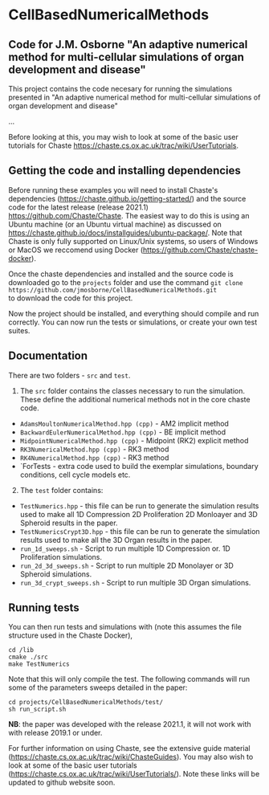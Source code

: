# CellBasedNumericalMethods

## Code for J.M. Osborne  "An adaptive numerical method for multi-cellular simulations of organ development and disease" 

This project contains the code necesary for running the simulations presented in "An adaptive numerical method for multi-cellular simulations of organ development and disease"

...

Before looking at this, you may wish to look at some of the basic user tutorials for Chaste https://chaste.cs.ox.ac.uk/trac/wiki/UserTutorials.

## Getting the code and installing dependencies 

Before running these examples you will need to install Chaste's dependencies (https://chaste.github.io/getting-started/) and the source code for the latest release (release 2021.1) https://github.com/Chaste/Chaste.
The easiest way to do this is using an Ubuntu machine (or an Ubuntu virtual machine) as discussed on https://chaste.github.io/docs/installguides/ubuntu-package/. 
Note that Chaste is only fully supported on Linux/Unix systems, so users of Windows or MacOS we reccomend using Docker (https://github.com/Chaste/chaste-docker).

Once the chaste dependencies and installed and the source code is downloaded go to the `projects` folder and use the command 
`git clone https://github.com/jmosborne/CellBasedNumericalMethods.git`  
to download the code for this project.

Now the project should be installed, and everything should compile and run correctly. 
You can now run the tests or simulations, or create your own test suites.

## Documentation
There are two folders - `src` and `test`.
 1. The `src` folder contains the classes necessary to run the simulation. These define the additional numerical methods not in the core chaste code.
  * `AdamsMoultonNumericalMethod.hpp (cpp)` - AM2 implicit method
  * `BackwardEulerNumericalMethod.hpp (cpp)` - BE implicit method
  * `MidpointNumericalMethod.hpp (cpp)` - Midpoint (RK2) explicit method
  * `RK3NumericalMethod.hpp (cpp)` - RK3 method
  * `RK4NumericalMethod.hpp (cpp)` - RK3 method
  * `ForTests - extra code used to build the exemplar simulations, boundary conditions, cell cycle models etc.
 
 2. The `test` folder contains:
  * `TestNumerics.hpp` - this file can be run to generate the simulation results used to make all 1D Compression 2D Proliferation 2D Monloayer and 3D Spheroid results  in the paper.
  * `TestNumericsCrypt3D.hpp` - this file can be run to generate the simulation results used to make all the 3D Organ results  in the paper.
  * `run_1d_sweeps.sh` - Script to run multiple 1D Compression or. 1D Proliferation simulations.
  * `run_2d_3d_sweeps.sh` - Script to run multiple 2D Monolayer or 3D Spheroid simulations.
  * `run_3d_crypt_sweeps.sh` - Script to run multiple 3D Organ simulations.
  
## Running tests
You can then run tests and simulations with (note this assumes the file structure used in the Chaste Docker),
```
cd /lib
cmake ./src
make TestNumerics

```

Note that this will only compile the test. The following commands will run some of the parameters sweeps detailed in the paper:

```
cd projects/CellBasedNumericalMethods/test/
sh run_script.sh
```

**NB**: the paper was developed with the release 2021.1, it will not work with with release 2019.1 or under.

For further information on using Chaste, see the extensive guide material (https://chaste.cs.ox.ac.uk/trac/wiki/ChasteGuides).
You may also wish to look at some of the basic user tutorials (https://chaste.cs.ox.ac.uk/trac/wiki/UserTutorials/). Note these links will be updated to github website soon.
